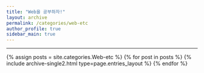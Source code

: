 ```yaml
---
title: "Web을 공부하자!"
layout: archive
permalink: /categories/web-etc
author_profile: true
sidebar_main: true
---
```


<!-- 공백이 포함되어 있는 카테고리 이름의 경우 site.categories['a b c'] 이런식으로! -->

***

{% assign posts = site.categories.Web-etc %}
{% for post in posts %} {% include archive-single2.html type=page.entries_layout %} {% endfor %}